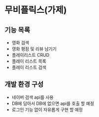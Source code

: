 # 무비플릭스(가제)
## 기능 목록
* 영화 검색 
* 영화 평점 및 리뷰 남기기 
* 플레이리스트 CRUD
* 플레이 리스트 목록
* 플레이 리스트 검색

## 개발 환경 구성
* 네이버 검색 api를 사용
* DB에 담아서 DB에 없으면 api를 호출 할 예정
* 로그인 기능 없이 자유롭게 구현 할 예정